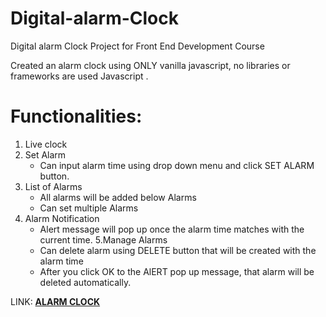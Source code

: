# Digital-alarm-Clock
Digital alarm Clock Project for Front End Development Course

Created an alarm clock using ONLY vanilla javascript, no libraries or frameworks are used Javascript .

# Functionalities:

 1. Live clock
 2. Set Alarm
    - Can input alarm time using drop down menu and click SET ALARM button.
 3. List of Alarms
    - All alarms will be added below Alarms
    - Can set multiple Alarms
 4. Alarm Notification
    - Alert message will pop up once the alarm time matches with the current time.
 5.Manage Alarms
    - Can delete alarm using DELETE button that will be created with the alarm time
    - After you click OK to the AlERT pop up message, that alarm will be deleted automatically.
  

LINK: <a href = "https://thecodermanrr.github.io/Digital-alarm-Clock/"> <b>ALARM CLOCK</b> </a> <br>
